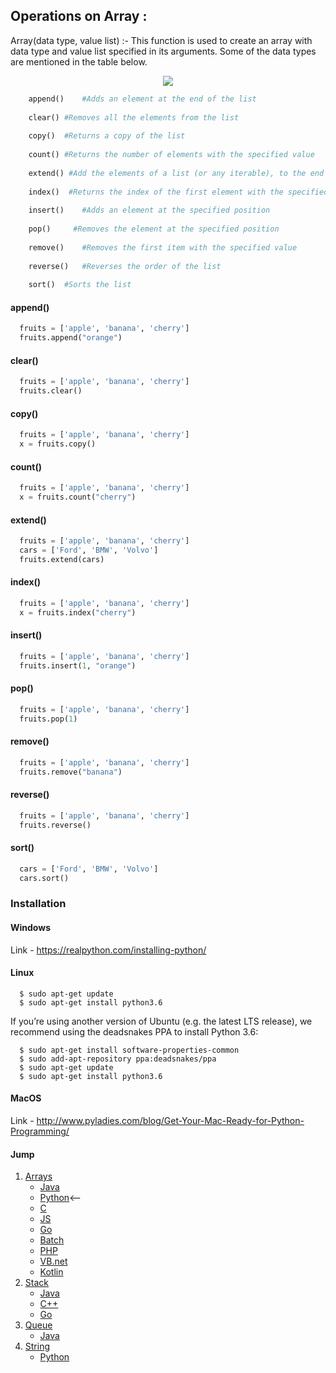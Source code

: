 


## Operations on Array :

Array(data type, value list) :- This function is used to create an array with data type and value list specified in its arguments. Some of the data types are mentioned in the table below.

<p align="center">
  <img  src="https://codeforwin.org/wp-content/uploads/2015/07/array-and-array-index-representation.png">
</p>

```python
    append()	#Adds an element at the end of the list
    
    clear()	#Removes all the elements from the list
    
    copy()	#Returns a copy of the list
    
    count()	#Returns the number of elements with the specified value
    
    extend() #Add the elements of a list (or any iterable), to the end of the current list
    
    index()	 #Returns the index of the first element with the specified value
    
    insert()	#Adds an element at the specified position
    
    pop()	  #Removes the element at the specified position
    
    remove()	#Removes the first item with the specified value
    
    reverse()	#Reverses the order of the list
    
    sort()	#Sorts the list
```

#### append()

```python
  fruits = ['apple', 'banana', 'cherry']
  fruits.append("orange")
```

#### clear()

```python
  fruits = ['apple', 'banana', 'cherry']
  fruits.clear()
```

#### copy()

```python
  fruits = ['apple', 'banana', 'cherry']
  x = fruits.copy()
```

#### count()

```python
  fruits = ['apple', 'banana', 'cherry']
  x = fruits.count("cherry")
```

#### extend()

```python
  fruits = ['apple', 'banana', 'cherry']
  cars = ['Ford', 'BMW', 'Volvo']
  fruits.extend(cars)
```

#### index()

```python
  fruits = ['apple', 'banana', 'cherry']
  x = fruits.index("cherry")
```

#### insert()

```python
  fruits = ['apple', 'banana', 'cherry']
  fruits.insert(1, "orange")
```

#### pop()

```python
  fruits = ['apple', 'banana', 'cherry']
  fruits.pop(1)
```

#### remove()

```python
  fruits = ['apple', 'banana', 'cherry']
  fruits.remove("banana")
```

#### reverse()

```python
  fruits = ['apple', 'banana', 'cherry']
  fruits.reverse()
```

#### sort()

```python
  cars = ['Ford', 'BMW', 'Volvo']
  cars.sort()
```

### Installation 

#### Windows
Link - https://realpython.com/installing-python/
#### Linux

```linux
  $ sudo apt-get update
  $ sudo apt-get install python3.6
```
If you’re using another version of Ubuntu (e.g. the latest LTS release), we recommend using the deadsnakes PPA to install Python 3.6:
```linux
  $ sudo apt-get install software-properties-common
  $ sudo add-apt-repository ppa:deadsnakes/ppa
  $ sudo apt-get update
  $ sudo apt-get install python3.6
```
#### MacOS

Link - http://www.pyladies.com/blog/Get-Your-Mac-Ready-for-Python-Programming/
#### Jump
1. [Arrays](https://github.com/kaweendras/Data-Structures/tree/master/Arrays)
    - [Java](https://github.com/kaweendras/Data-Structures/tree/master/Arrays/Java)
    - [Python](https://github.com/kaweendras/Data-Structures/tree/master/Arrays/Python)<--
    - [C](https://github.com/kaweendras/Data-Structures/tree/master/Arrays/C)
    - [JS](https://github.com/kaweendras/Data-Structures/tree/master/Arrays/JavaScript)
    - [Go](https://github.com/kaweendras/Data-Structures/tree/master/Arrays/Go)
    - [Batch](https://github.com/kaweendras/Data-Structures/tree/master/Arrays/Bat)
    - [PHP](https://github.com/kaweendras/Data-Structures/tree/master/Arrays/PHP)
    - [VB.net](https://github.com/kaweendras/Data-Structures/tree/master/Arrays/VB.net)
    - [Kotlin](https://github.com/kaweendras/Data-Structures/tree/master/Arrays/Kotlin)
2. [Stack](https://github.com/kaweendras/Data-Structures/tree/master/Stack) 
    - [Java](https://github.com/kaweendras/Data-Structures/tree/master/Stack/Java) 
    - [C++](https://github.com/kaweendras/Data-Structures/tree/master/Stack/C++) 
    - [Go](https://github.com/kaweendras/Data-Structures/tree/master/Stack/Go)
3. [Queue](https://github.com/kaweendras/Data-Structures/tree/master/Queue) 
    - [Java](https://github.com/kaweendras/Data-Structures/tree/master/Queue/Java)
4. [String](https://github.com/kaweendras/Data-Structures/tree/master/String) 
    - [Python](https://github.com/kaweendras/Data-Structures/tree/master/String/Python)
